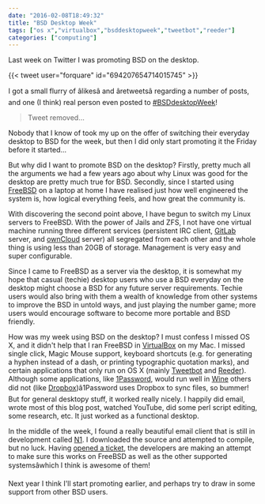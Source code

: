 ```yaml
---
date: "2016-02-08T18:49:32"
title: "BSD Desktop Week"
tags: ["os x","virtualbox","bsddesktopweek","tweetbot","reeder"]
categories: ["computing"]
---
```


Last week on Twitter I was promoting BSD on the desktop. 
<!--more-->
{{< tweet user="forquare" id="694207654714015745" >}}
 
I got a small flurry of âlikesâ and âretweetsâ regarding a number of posts, and one (I think) real person even posted to [\#BSDdesktopWeek][1]! 
 
> Tweet removed...
 
Nobody that I know of took my up on the offer of switching their everyday desktop to BSD for the week, but then I did only start promoting it the Friday before it started... 
 
But why did I want to promote BSD on the desktop?  Firstly, pretty much all the arguments we had a few years ago about why Linux was good for the desktop are pretty much true for BSD.  Secondly, since I started using [FreeBSD][2] on a laptop at home I have realised just how well engineered the system is, how logical everything feels, and how great the community is. 
 
With discovering the second point above, I have begun to switch my Linux servers to FreeBSD.  With the power of Jails and ZFS, I not have one virtual machine running three different services (persistent IRC client, [GitLab][3] server, and [ownCloud][4] server) all segregated from each other and the whole thing is using less than 20GB of storage.  Management is very easy and super configurable. 
 
Since I came to FreeBSD as a server via the desktop, it is somewhat my hope that casual (techie) desktop users who use a BSD everyday on the desktop might choose a BSD for any future server requirements.  Techie users would also bring with them a wealth of knowledge from other systems to improve the BSD in untold ways, and just playing the number game; more users would encourage software to become more portable and BSD friendly. 
 
How was my week using BSD on the desktop?  I must confess I missed OS X, and it didn't help that I ran FreeBSD in [VirtualBox][5] on my Mac.  I missed single click, Magic Mouse support, keyboard shortcuts (e.g. for generating a hyphen instead of a dash, or printing typographic quotation marks), and certain applications that only run on OS X (mainly [Tweetbot][6] and [Reeder][7]). Although some applications, like [1Password][8], would run well in [Wine][9] others did not (like [Dropbox][10])â1Password uses Dropbox to sync files, so bummer! 
But for general desktopy stuff, it worked really nicely.  I happily did email, wrote most of this blog post, watched YouTube, did some perl script editing, some research, etc.  It just worked as a functional desktop. 
 
In the middle of the week, I found a really beautiful email client that is still in development called [N1][11].  I downloaded the source and attempted to compile, but no luck.  Having [opened a ticket][12], the developers are making an attempt to make sure this works on FreeBSD as well as the other supported systemsâwhich I think is awesome of them! 
 
Next year I think I'll start promoting earlier, and perhaps try to draw in some support from other BSD users.

  [1]: https://twitter.com/hashtag/BSDdesktopWeek?src=hash
  [2]: http://freebsd.org
  [3]: https://about.gitlab.com
  [4]: https://owncloud.com
  [5]: http://virtualbox.org
  [6]: http://tapbots.com/tweetbot/
  [7]: http://reederapp.com/mac/
  [8]: https://agilebits.com/onepassword
  [9]: https://www.winehq.org
  [10]: https://www.dropbox.com
  [11]: https://github.com/nylas/N1
  [12]: https://github.com/nylas/N1/issues/1176

